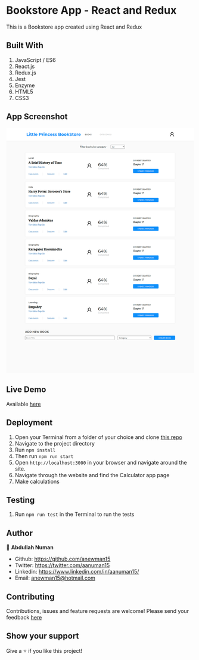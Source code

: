 # Bookstore App - React and Redux

This is a Bookstore app created using React and Redux


## Built With
1. JavaScript / ES6
2. React.js
3. Redux.js
4. Jest
5. Enzyme
6. HTML5
7. CSS3


## App Screenshot
![App Screenshot](./app-screenshot.png)

## Live Demo
Available [here](https://infinite-basin-41441.herokuapp.com/)

## Deployment
1. Open your Terminal from a folder of your choice and clone [this repo](https://github.com/anewman15/bookstore-react/)
2. Navigate to the project directory
3. Run `npm install`
4. Then run `npm run start`
5. Open `http://localhost:3000` in your browser and navigate around the site.
6. Navigate through the website and find the Calculator app page
7. Make calculations

## Testing
1. Run `npm run test` in the Terminal to run the tests

## Author

👤 **Abdullah Numan**

- Github:   https://github.com/anewman15
- Twitter:  https://twitter.com/aanuman15
- Linkedin: https://www.linkedin.com/in/aanuman15/
- Email:    anewman15@hotmail.com

##    Contributing

Contributions, issues and feature requests are welcome!
Please send your feedback [here](https://github.com/anewman15/bookstore-react/issues)

## Show your support

Give a ⭐️ if you like this project!